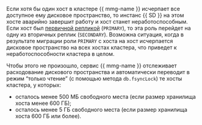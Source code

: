 Если хотя бы один хост в кластере {{ mmg-name }} исчерпает все доступное ему дисковое пространство, то инстанс {{ SD }} на этом хосте аварийно завершит работу и хост станет неработоспособным. Если хост был [первичной репликой](../../storedoc/concepts/replication.md) (`PRIMARY`), то эта роль перейдет на одну из вторичных реплик (`SECONDARY`). Возможна ситуация, когда в результате миграции роли `PRIMARY` с хоста на хост исчерпается дисковое пространство на всех хостах кластера, что приведет к неработоспособности кластера в целом.

Чтобы этого не произошло, сервис {{ mmg-name }} отслеживает расходование дискового пространства и автоматически переводит в режим <q>только чтение</q> (с помощью метода `db.fsyncLock`) те хосты кластера, у которых:

* осталось менее 500 МБ свободного места (если размер хранилища хоста менее 600 ГБ);
* осталось менее 5 ГБ свободного места (если размер хранилища хоста 600 ГБ или более).
